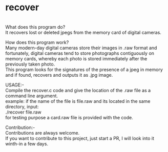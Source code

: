<h1> recover</h1> <br>
What does this program do?<br>
It recovers lost or deleted jpegs from the memory card of digital cameras.
<br>

How does this program work?<br>
Many modern-day digital cameras store their images in .raw format and fortunately, digital cameras tend to store photographs contiguously on memory cards, whereby each photo is stored immediately after the previously taken photo.<br>
This program looks for the signatures of the presence of a jpeg in memory and if found, recovers and outputs it as .jpg image. 

USAGE:-<br>
Compile the recover.c code and give the location of the .raw file as a command line argument.<br>
example: if the name of the file is file.raw and its located in the same directory, input:<br>
./recover file.raw<br>
for testing purpose a card.raw file is provided with the code.

Contribution:-<br>
Contributions are always welcome.<br>
If you want to contribute to this project, just start a PR, I will look into it winth-in a few days.

